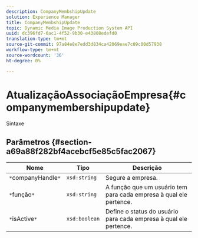 ```yaml
---
description: CompanyMembshipUpdate
solution: Experience Manager
title: CompanyMembshipUpdate
topic: Dynamic Media Image Production System API
uuid: dc396fd7-6ac1-4f52-9b30-e43808edefd0
translation-type: tm+mt
source-git-commit: 97a84e8e7edd3d834ca42069eae7c09c00d57938
workflow-type: tm+mt
source-wordcount: '36'
ht-degree: 0%

---
```



# AtualizaçãoAssociaçãoEmpresa{#companymembershipupdate}

Sintaxe

## Parâmetros {#section-a69a88f282bf4acebcf5e85c5fac2067}

| Nome | Tipo | Descrição |
|---|---|---|
| `*`companyHandle`*` | `xsd:string` | Segure a empresa. |
| `*`função`*` | `xsd:string` | A função que um usuário tem para cada empresa à qual ele pertence. |
| `*`isActive`*` | `xsd:boolean` | Define o status do usuário para cada empresa à qual ele pertence. |

